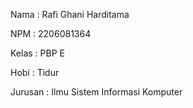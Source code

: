 Nama    : Rafi Ghani Harditama

NPM     : 2206081364

Kelas   : PBP E

Hobi    : Tidur

Jurusan : Ilmu Sistem Informasi Komputer